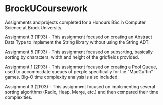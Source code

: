 # BrockUCoursework
Assignments and projects completed for a Honours BSc in Computer Science at Brock University. 


Assignment 3 (1P03) - This assignment focused on creating an Abstract Data Type to implement the String library without using the String ADT. 

Assignment 5 (1P03) - This assignment focused on subsorting, basically sorting by characters, width and height of the gridfields provided. 

Assignment 1 (2P03) - This assignment focused on creating a Pool Queue, used to accommodate queues of people specifically for the "MacGuffin" games. Big-O time complexity analysis is also included. 

Assignment 3 (2P03) - This assignment focused on implementing several sorting algorithms (Radix, Heap, Merge, etc.) and then compared their time complexities.
